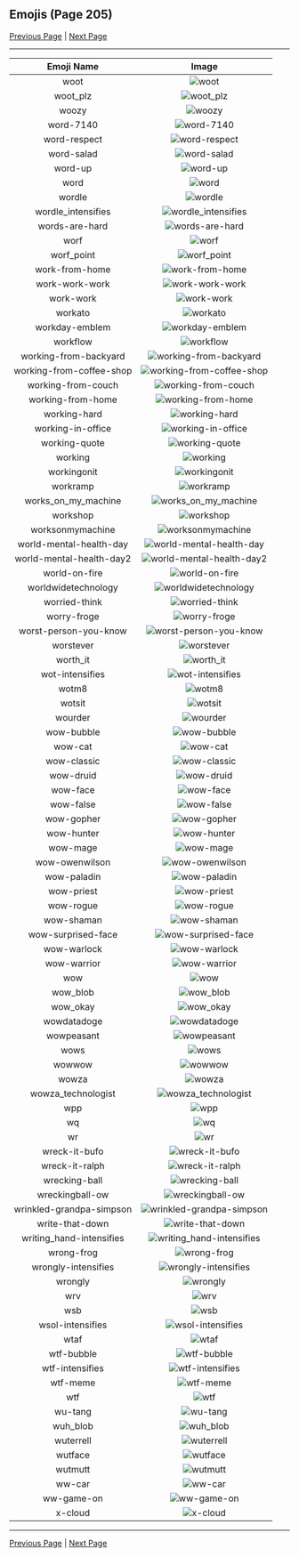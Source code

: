 
## Emojis (Page 205)

[Previous Page](/docs/hc/page-w-0204.md)
  | [Next Page](/docs/hc/page-x-0206.md)

<hr />

|Emoji Name|Image|
| :-: | :-: |
|woot| ![woot](/emojis/hc/woot.png)|
|woot_plz| ![woot_plz](/emojis/hc/woot_plz.gif)|
|woozy| ![woozy](/emojis/hc/woozy.png)|
|word-7140| ![word-7140](/emojis/hc/word-7140.png)|
|word-respect| ![word-respect](/emojis/hc/word-respect.png)|
|word-salad| ![word-salad](/emojis/hc/word-salad.png)|
|word-up| ![word-up](/emojis/hc/word-up.png)|
|word| ![word](/emojis/hc/word.png)|
|wordle| ![wordle](/emojis/hc/wordle.png)|
|wordle_intensifies| ![wordle_intensifies](/emojis/hc/wordle_intensifies.gif)|
|words-are-hard| ![words-are-hard](/emojis/hc/words-are-hard.jpg)|
|worf| ![worf](/emojis/hc/worf.jpg)|
|worf_point| ![worf_point](/emojis/hc/worf_point.png)|
|work-from-home| ![work-from-home](/emojis/hc/work-from-home.jpg)|
|work-work-work| ![work-work-work](/emojis/hc/work-work-work.png)|
|work-work| ![work-work](/emojis/hc/work-work.png)|
|workato| ![workato](/emojis/hc/workato.png)|
|workday-emblem| ![workday-emblem](/emojis/hc/workday-emblem.png)|
|workflow| ![workflow](/emojis/hc/workflow.png)|
|working-from-backyard| ![working-from-backyard](/emojis/hc/working-from-backyard.png)|
|working-from-coffee-shop| ![working-from-coffee-shop](/emojis/hc/working-from-coffee-shop.png)|
|working-from-couch| ![working-from-couch](/emojis/hc/working-from-couch.png)|
|working-from-home| ![working-from-home](/emojis/hc/working-from-home.png)|
|working-hard| ![working-hard](/emojis/hc/working-hard.png)|
|working-in-office| ![working-in-office](/emojis/hc/working-in-office.png)|
|working-quote| ![working-quote](/emojis/hc/working-quote.png)|
|working| ![working](/emojis/hc/working.gif)|
|workingonit| ![workingonit](/emojis/hc/workingonit.gif)|
|workramp| ![workramp](/emojis/hc/workramp.png)|
|works_on_my_machine| ![works_on_my_machine](/emojis/hc/works_on_my_machine.jpg)|
|workshop| ![workshop](/emojis/hc/workshop.png)|
|worksonmymachine| ![worksonmymachine](/emojis/hc/worksonmymachine.jpg)|
|world-mental-health-day| ![world-mental-health-day](/emojis/hc/world-mental-health-day.png)|
|world-mental-health-day2| ![world-mental-health-day2](/emojis/hc/world-mental-health-day2.png)|
|world-on-fire| ![world-on-fire](/emojis/hc/world-on-fire.gif)|
|worldwidetechnology| ![worldwidetechnology](/emojis/hc/worldwidetechnology.png)|
|worried-think| ![worried-think](/emojis/hc/worried-think.png)|
|worry-froge| ![worry-froge](/emojis/hc/worry-froge.png)|
|worst-person-you-know| ![worst-person-you-know](/emojis/hc/worst-person-you-know.png)|
|worstever| ![worstever](/emojis/hc/worstever.jpg)|
|worth_it| ![worth_it](/emojis/hc/worth_it.png)|
|wot-intensifies| ![wot-intensifies](/emojis/hc/wot-intensifies.gif)|
|wotm8| ![wotm8](/emojis/hc/wotm8.jpg)|
|wotsit| ![wotsit](/emojis/hc/wotsit.png)|
|wourder| ![wourder](/emojis/hc/wourder.png)|
|wow-bubble| ![wow-bubble](/emojis/hc/wow-bubble.gif)|
|wow-cat| ![wow-cat](/emojis/hc/wow-cat.png)|
|wow-classic| ![wow-classic](/emojis/hc/wow-classic.png)|
|wow-druid| ![wow-druid](/emojis/hc/wow-druid.png)|
|wow-face| ![wow-face](/emojis/hc/wow-face.gif)|
|wow-false| ![wow-false](/emojis/hc/wow-false.gif)|
|wow-gopher| ![wow-gopher](/emojis/hc/wow-gopher.png)|
|wow-hunter| ![wow-hunter](/emojis/hc/wow-hunter.png)|
|wow-mage| ![wow-mage](/emojis/hc/wow-mage.png)|
|wow-owenwilson| ![wow-owenwilson](/emojis/hc/wow-owenwilson.png)|
|wow-paladin| ![wow-paladin](/emojis/hc/wow-paladin.png)|
|wow-priest| ![wow-priest](/emojis/hc/wow-priest.png)|
|wow-rogue| ![wow-rogue](/emojis/hc/wow-rogue.png)|
|wow-shaman| ![wow-shaman](/emojis/hc/wow-shaman.png)|
|wow-surprised-face| ![wow-surprised-face](/emojis/hc/wow-surprised-face.gif)|
|wow-warlock| ![wow-warlock](/emojis/hc/wow-warlock.png)|
|wow-warrior| ![wow-warrior](/emojis/hc/wow-warrior.png)|
|wow| ![wow](/emojis/hc/wow.gif)|
|wow_blob| ![wow_blob](/emojis/hc/wow_blob.png)|
|wow_okay| ![wow_okay](/emojis/hc/wow_okay.gif)|
|wowdatadoge| ![wowdatadoge](/emojis/hc/wowdatadoge.png)|
|wowpeasant| ![wowpeasant](/emojis/hc/wowpeasant.jpg)|
|wows| ![wows](/emojis/hc/wows.gif)|
|wowwow| ![wowwow](/emojis/hc/wowwow.gif)|
|wowza| ![wowza](/emojis/hc/wowza.png)|
|wowza_technologist| ![wowza_technologist](/emojis/hc/wowza_technologist.png)|
|wpp| ![wpp](/emojis/hc/wpp.png)|
|wq| ![wq](/emojis/hc/wq.png)|
|wr| ![wr](/emojis/hc/wr.gif)|
|wreck-it-bufo| ![wreck-it-bufo](/emojis/hc/wreck-it-bufo.png)|
|wreck-it-ralph| ![wreck-it-ralph](/emojis/hc/wreck-it-ralph.jpg)|
|wrecking-ball| ![wrecking-ball](/emojis/hc/wrecking-ball.gif)|
|wreckingball-ow| ![wreckingball-ow](/emojis/hc/wreckingball-ow.jpg)|
|wrinkled-grandpa-simpson| ![wrinkled-grandpa-simpson](/emojis/hc/wrinkled-grandpa-simpson.png)|
|write-that-down| ![write-that-down](/emojis/hc/write-that-down.png)|
|writing_hand-intensifies| ![writing_hand-intensifies](/emojis/hc/writing_hand-intensifies.gif)|
|wrong-frog| ![wrong-frog](/emojis/hc/wrong-frog.png)|
|wrongly-intensifies| ![wrongly-intensifies](/emojis/hc/wrongly-intensifies.gif)|
|wrongly| ![wrongly](/emojis/hc/wrongly.png)|
|wrv| ![wrv](/emojis/hc/wrv.png)|
|wsb| ![wsb](/emojis/hc/wsb.png)|
|wsol-intensifies| ![wsol-intensifies](/emojis/hc/wsol-intensifies.gif)|
|wtaf| ![wtaf](/emojis/hc/wtaf.png)|
|wtf-bubble| ![wtf-bubble](/emojis/hc/wtf-bubble.gif)|
|wtf-intensifies| ![wtf-intensifies](/emojis/hc/wtf-intensifies.gif)|
|wtf-meme| ![wtf-meme](/emojis/hc/wtf-meme.jpg)|
|wtf| ![wtf](/emojis/hc/wtf.png)|
|wu-tang| ![wu-tang](/emojis/hc/wu-tang.jpg)|
|wuh_blob| ![wuh_blob](/emojis/hc/wuh_blob.png)|
|wuterrell| ![wuterrell](/emojis/hc/wuterrell.png)|
|wutface| ![wutface](/emojis/hc/wutface.png)|
|wutmutt| ![wutmutt](/emojis/hc/wutmutt.gif)|
|ww-car| ![ww-car](/emojis/hc/ww-car.gif)|
|ww-game-on| ![ww-game-on](/emojis/hc/ww-game-on.gif)|
|x-cloud| ![x-cloud](/emojis/hc/x-cloud.png)|

<hr/>

[Previous Page](/docs/hc/page-w-0204.md)
  | [Next Page](/docs/hc/page-x-0206.md)